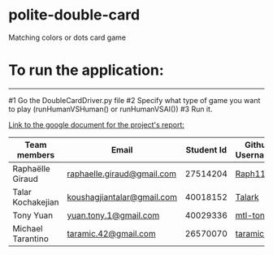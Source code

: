 # polite-double-card
Matching colors or dots card game

# To run the application:
------------------------------
#1 Go the DoubleCardDriver.py file
#2 Specify what type of game you want to play (runHumanVSHuman() or runHumanVSAI())
#3 Run it.

[Link to the google document for the project's report: ](https://docs.google.com/document/d/1j9TxmncglEvMDvHIVAIgUjBApYzDmrPF1RbcJtKrPms/edit)



Team members          | Email                         | Student Id   |Github Usernames
------------          | --------------------          | ------------ |----------------
Raphaëlle Giraud      | raphaelle.giraud@gmail.com    | 27514204     | [Raph1105](https://github.com/Raph1105)
Talar Kochakejian     | koushagjiantalar@gmail.com    | 40018152     | [Talark](https://github.com/Talark)
Tony Yuan             | yuan.tony.1@gmail.com         | 40029336     | [mtl-tony](https://github.com/mtl-tony)
Michael Tarantino     | taramic.42@gmail.com          | 26570070     | [taramic42](https://github.com/taramic42)
